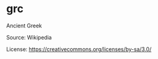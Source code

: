 # grc

Ancient Greek


Source: Wikipedia


License: https://creativecommons.org/licenses/by-sa/3.0/
